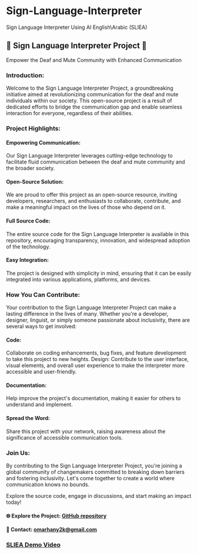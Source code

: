 # Sign-Language-Interpreter
Sign Language Interpreter Using AI English\Arabic (SLIEA)

## 🤟 Sign Language Interpreter Project 🤟

Empower the Deaf and Mute Community with Enhanced Communication

### Introduction:
Welcome to the Sign Language Interpreter Project, a groundbreaking initiative aimed at revolutionizing communication for the deaf and mute individuals within our society. This open-source project is a result of dedicated efforts to bridge the communication gap and enable seamless interaction for everyone, regardless of their abilities.

### Project Highlights:

#### Empowering Communication: 
Our Sign Language Interpreter leverages cutting-edge technology to facilitate fluid communication between the deaf and mute community and the broader society.
#### Open-Source Solution: 
We are proud to offer this project as an open-source resource, inviting developers, researchers, and enthusiasts to collaborate, contribute, and make a meaningful impact on the lives of those who depend on it.
#### Full Source Code: 
The entire source code for the Sign Language Interpreter is available in this repository, encouraging transparency, innovation, and widespread adoption of the technology.
#### Easy Integration: 
The project is designed with simplicity in mind, ensuring that it can be easily integrated into various applications, platforms, and devices.
### How You Can Contribute:
Your contribution to the Sign Language Interpreter Project can make a lasting difference in the lives of many. Whether you're a developer, designer, linguist, or simply someone passionate about inclusivity, there are several ways to get involved:

#### Code: 
Collaborate on coding enhancements, bug fixes, and feature development to take this project to new heights.
Design: Contribute to the user interface, visual elements, and overall user experience to make the interpreter more accessible and user-friendly.
#### Documentation: 
Help improve the project's documentation, making it easier for others to understand and implement.
#### Spread the Word: 
Share this project with your network, raising awareness about the significance of accessible communication tools.
### Join Us:
By contributing to the Sign Language Interpreter Project, you're joining a global community of changemakers committed to breaking down barriers and fostering inclusivity. Let's come together to create a world where communication knows no bounds.

Explore the source code, engage in discussions, and start making an impact today!

#### 🌐 Explore the Project: [GitHub repository](https://github.com/OmarHany23/Sign-Language-Interpreter)
#### 📧 Contact: [omarhany2k@gmail.com](omarhany2k@gmail.com)


### [SLIEA Demo Video](https://youtu.be/ep54jQ_nr9s)